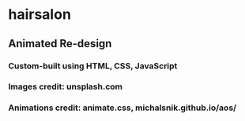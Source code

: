 # hairsalon
## Animated Re-design
### Custom-built using HTML, CSS, JavaScript
### Images credit: unsplash.com
### Animations credit: animate.css, michalsnik.github.io/aos/
